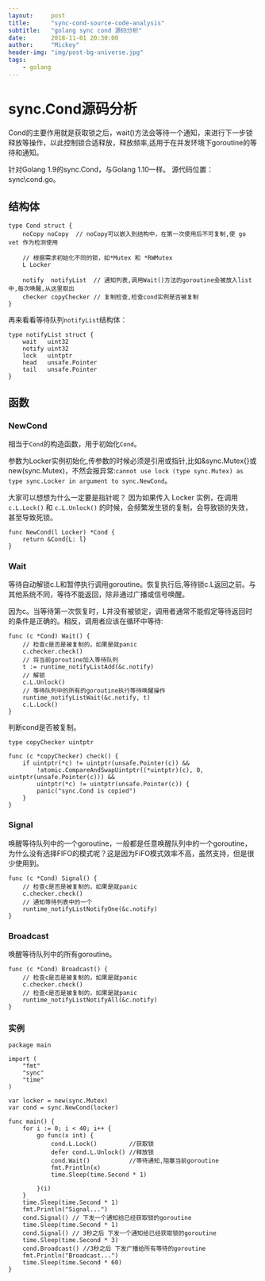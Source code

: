 ```yaml
---
layout:     post
title:      "sync-cond-source-code-analysis"
subtitle:   "golang sync cond 源码分析"
date:       2018-11-01 20:30:00
author:     "Mickey"
header-img: "img/post-bg-universe.jpg"
tags:
    - golang
---
```


# sync.Cond源码分析

Cond的主要作用就是获取锁之后，wait()方法会等待一个通知，来进行下一步锁释放等操作，以此控制锁合适释放，释放频率,适用于在并发环境下goroutine的等待和通知。

针对Golang 1.9的sync.Cond，与Golang 1.10一样。 源代码位置：sync\cond.go。

## 结构体

```
type Cond struct {
	noCopy noCopy  // noCopy可以嵌入到结构中，在第一次使用后不可复制,使 go vet 作为检测使用

	// 根据需求初始化不同的锁，如*Mutex 和 *RWMutex
	L Locker

	notify  notifyList  // 通知列表,调用Wait()方法的goroutine会被放入list中,每次唤醒,从这里取出
	checker copyChecker // 复制检查,检查cond实例是否被复制
}
```

再来看看等待队列`notifyList`结构体： 

``` 
type notifyList struct {
	wait   uint32
	notify uint32
	lock   uintptr
	head   unsafe.Pointer
	tail   unsafe.Pointer
}

```

## 函数
### NewCond
相当于`Cond`的构造函数，用于初始化`Cond`。

参数为Locker实例初始化,传参数的时候必须是引用或指针,比如&sync.Mutex{}或new(sync.Mutex)，不然会报异常:`cannot use lock (type sync.Mutex) as type sync.Locker in argument to sync.NewCond`。  

大家可以想想为什么一定要是指针呢？ 因为如果传入 Locker 实例，在调用 `c.L.Lock()` 和 `c.L.Unlock()` 的时候，会频繁发生锁的复制，会导致锁的失效，甚至导致死锁。

``` 
func NewCond(l Locker) *Cond {
	return &Cond{L: l}
}
```

### Wait
等待自动解锁c.L和暂停执行调用goroutine。恢复执行后,等待锁c.L返回之前。与其他系统不同，等待不能返回，除非通过广播或信号唤醒。


因为c。当等待第一次恢复时，L并没有被锁定，调用者通常不能假定等待返回时的条件是正确的。相反，调用者应该在循环中等待:

```
func (c *Cond) Wait() {
    // 检查c是否是被复制的，如果是就panic
	c.checker.check()
	// 将当前goroutine加入等待队列
	t := runtime_notifyListAdd(&c.notify)
	// 解锁
	c.L.Unlock()
	// 等待队列中的所有的goroutine执行等待唤醒操作
	runtime_notifyListWait(&c.notify, t)
	c.L.Lock()
}
```

判断cond是否被复制。

```  
type copyChecker uintptr

func (c *copyChecker) check() {
	if uintptr(*c) != uintptr(unsafe.Pointer(c)) &&
		!atomic.CompareAndSwapUintptr((*uintptr)(c), 0, uintptr(unsafe.Pointer(c))) &&
		uintptr(*c) != uintptr(unsafe.Pointer(c)) {
		panic("sync.Cond is copied")
	}
}

```

### Signal
唤醒等待队列中的一个goroutine，一般都是任意唤醒队列中的一个goroutine，为什么没有选择FIFO的模式呢？这是因为FiFO模式效率不高，虽然支持，但是很少使用到。

```
func (c *Cond) Signal() {
    // 检查c是否是被复制的，如果是就panic
	c.checker.check()
	// 通知等待列表中的一个 
	runtime_notifyListNotifyOne(&c.notify)
}
```

### Broadcast
唤醒等待队列中的所有goroutine。

```
func (c *Cond) Broadcast() {
    // 检查c是否是被复制的，如果是就panic
	c.checker.check()
	// 检查c是否是被复制的，如果是就panic
	runtime_notifyListNotifyAll(&c.notify)
}
```

### 实例

```  
package main

import (
	"fmt"
	"sync"
	"time"
)

var locker = new(sync.Mutex)
var cond = sync.NewCond(locker)

func main() {
	for i := 0; i < 40; i++ {
		go func(x int) {
			cond.L.Lock()         //获取锁
			defer cond.L.Unlock() //释放锁
			cond.Wait()           //等待通知,阻塞当前goroutine
			fmt.Println(x)
			time.Sleep(time.Second * 1)

		}(i)
	}
	time.Sleep(time.Second * 1)
	fmt.Println("Signal...")
	cond.Signal() // 下发一个通知给已经获取锁的goroutine
	time.Sleep(time.Second * 1)
	cond.Signal() // 3秒之后 下发一个通知给已经获取锁的goroutine
	time.Sleep(time.Second * 3)
	cond.Broadcast() //3秒之后 下发广播给所有等待的goroutine
	fmt.Println("Broadcast...")
	time.Sleep(time.Second * 60)
}
```

